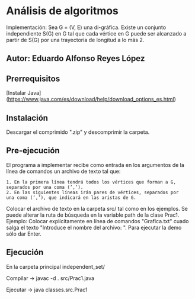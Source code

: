 # Análisis de algoritmos

Implementación:
Sea G = (V, E) una di-gráfica. Existe un conjunto independiente S(G) en
G tal que cada vértice en G puede ser alcanzado a partir de S(G) por una
trayectoria de longitud a lo más 2.

## Autor: Eduardo Alfonso Reyes López

## Prerrequisitos

[Instalar Java] (https://www.java.com/es/download/help/download_options_es.html)

## Instalación

Descargar el comprimido ".zip" y descomprimir la carpeta.

## Pre-ejecución

El programa a implementar recibe como entrada en los argumentos
de la línea de comandos un archivo de texto tal que:

    1. En la primera línea tendrá todos los vértices que forman a G,
    separados por una coma (’,’).
    2. En las siguientes líneas irán pares de vértices, separados por
    una coma (’,’), que indicará en las aristas de G.

Colocar el archivo de texto en la carpeta src/ tal como en los ejemplos.
Se puede alterar la ruta de búsqueda en la variable path de la clase Prac1.
Ejemplo: Colocar explícitamente en línea de comandos "Grafica.txt" cuado
salga el texto "Introduce el nombre del archivo: ".
Para ejecutar la demo sólo dar Enter.

## Ejecución

En la carpeta principal independent_set/

Compilar -> javac -d . src/Prac1.java

Ejecutar -> java classes.src.Prac1